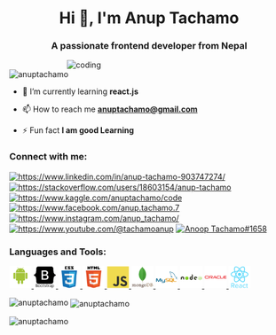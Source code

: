 <h1 align="center">Hi 👋, I'm Anup Tachamo</h1>
<h3 align="center">A passionate frontend developer from Nepal</h3>
<img align="right" alt="coding" width="400" src=https://gifdb.com/images/high/animated-chock-coding-c78f6elj32sfoi8q.gif>
<p align="left"> <img src="https://komarev.com/ghpvc/?username=anuptachamo&label=Profile%20views&color=0e75b6&style=flat" alt="anuptachamo" /> </p>

- 🌱 I’m currently learning **react.js**

- 📫 How to reach me **anuptachamo@gmail.com**

- ⚡ Fun fact **I am good Learning**

<h3 align="left">Connect with me:</h3>
<p align="left">
<a href="https://linkedin.com/in/https://www.linkedin.com/in/anup-tachamo-903747274/" target="blank"><img align="center" src="https://raw.githubusercontent.com/rahuldkjain/github-profile-readme-generator/master/src/images/icons/Social/linked-in-alt.svg" alt="https://www.linkedin.com/in/anup-tachamo-903747274/" height="30" width="40" /></a>
<a href="https://stackoverflow.com/users/https://stackoverflow.com/users/18603154/anup-tachamo" target="blank"><img align="center" src="https://raw.githubusercontent.com/rahuldkjain/github-profile-readme-generator/master/src/images/icons/Social/stack-overflow.svg" alt="https://stackoverflow.com/users/18603154/anup-tachamo" height="30" width="40" /></a>
<a href="https://kaggle.com/https://www.kaggle.com/anuptachamo/code" target="blank"><img align="center" src="https://raw.githubusercontent.com/rahuldkjain/github-profile-readme-generator/master/src/images/icons/Social/kaggle.svg" alt="https://www.kaggle.com/anuptachamo/code" height="30" width="40" /></a>
<a href="https://fb.com/https://www.facebook.com/anup.tachamo.7" target="blank"><img align="center" src="https://raw.githubusercontent.com/rahuldkjain/github-profile-readme-generator/master/src/images/icons/Social/facebook.svg" alt="https://www.facebook.com/anup.tachamo.7" height="30" width="40" /></a>
<a href="https://instagram.com/https://www.instagram.com/anup_tachamo/" target="blank"><img align="center" src="https://raw.githubusercontent.com/rahuldkjain/github-profile-readme-generator/master/src/images/icons/Social/instagram.svg" alt="https://www.instagram.com/anup_tachamo/" height="30" width="40" /></a>
<a href="https://www.youtube.com/c/https://www.youtube.com/@tachamoanup" target="blank"><img align="center" src="https://raw.githubusercontent.com/rahuldkjain/github-profile-readme-generator/master/src/images/icons/Social/youtube.svg" alt="https://www.youtube.com/@tachamoanup" height="30" width="40" /></a>
<a href="https://discord.gg/Anoop Tachamo#1658" target="blank"><img align="center" src="https://raw.githubusercontent.com/rahuldkjain/github-profile-readme-generator/master/src/images/icons/Social/discord.svg" alt="Anoop Tachamo#1658" height="30" width="40" /></a>
</p>

<h3 align="left">Languages and Tools:</h3>
<p align="left"> <a href="https://developer.android.com" target="_blank" rel="noreferrer"> <img src="https://raw.githubusercontent.com/devicons/devicon/master/icons/android/android-original-wordmark.svg" alt="android" width="40" height="40"/> </a> <a href="https://getbootstrap.com" target="_blank" rel="noreferrer"> <img src="https://raw.githubusercontent.com/devicons/devicon/master/icons/bootstrap/bootstrap-plain-wordmark.svg" alt="bootstrap" width="40" height="40"/> </a> <a href="https://www.w3schools.com/css/" target="_blank" rel="noreferrer"> <img src="https://raw.githubusercontent.com/devicons/devicon/master/icons/css3/css3-original-wordmark.svg" alt="css3" width="40" height="40"/> </a> <a href="https://www.w3.org/html/" target="_blank" rel="noreferrer"> <img src="https://raw.githubusercontent.com/devicons/devicon/master/icons/html5/html5-original-wordmark.svg" alt="html5" width="40" height="40"/> </a> <a href="https://developer.mozilla.org/en-US/docs/Web/JavaScript" target="_blank" rel="noreferrer"> <img src="https://raw.githubusercontent.com/devicons/devicon/master/icons/javascript/javascript-original.svg" alt="javascript" width="40" height="40"/> </a> <a href="https://www.mongodb.com/" target="_blank" rel="noreferrer"> <img src="https://raw.githubusercontent.com/devicons/devicon/master/icons/mongodb/mongodb-original-wordmark.svg" alt="mongodb" width="40" height="40"/> </a> <a href="https://www.mysql.com/" target="_blank" rel="noreferrer"> <img src="https://raw.githubusercontent.com/devicons/devicon/master/icons/mysql/mysql-original-wordmark.svg" alt="mysql" width="40" height="40"/> </a> <a href="https://nodejs.org" target="_blank" rel="noreferrer"> <img src="https://raw.githubusercontent.com/devicons/devicon/master/icons/nodejs/nodejs-original-wordmark.svg" alt="nodejs" width="40" height="40"/> </a> <a href="https://www.oracle.com/" target="_blank" rel="noreferrer"> <img src="https://raw.githubusercontent.com/devicons/devicon/master/icons/oracle/oracle-original.svg" alt="oracle" width="40" height="40"/> </a> <a href="https://reactjs.org/" target="_blank" rel="noreferrer"> <img src="https://raw.githubusercontent.com/devicons/devicon/master/icons/react/react-original-wordmark.svg" alt="react" width="40" height="40"/> </a> </p>

<p><img align="left" src="https://github-readme-stats.vercel.app/api/top-langs?username=anuptachamo&show_icons=true&locale=en&layout=compact" alt="anuptachamo" /></p>

<p>&nbsp;<img align="center" src="https://github-readme-stats.vercel.app/api?username=anuptachamo&show_icons=true&locale=en" alt="anuptachamo" /></p>

<p><img align="center" src="https://github-readme-streak-stats.herokuapp.com/?user=anuptachamo&" alt="anuptachamo" /></p>
